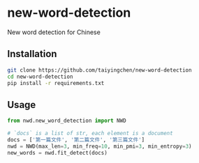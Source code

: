 # new-word-detection

New word detection for Chinese

## Installation

```sh
git clone https://github.com/taiyingchen/new-word-detection
cd new-word-detection
pip install -r requirements.txt
```

## Usage

```python
from nwd.new_word_detection import NWD

# `docs` is a list of str, each element is a document
docs = ['第一篇文件', '第二篇文件', '第三篇文件']
nwd = NWD(max_len=3, min_freq=10, min_pmi=3, min_entropy=3)
new_words = nwd.fit_detect(docs)
```
